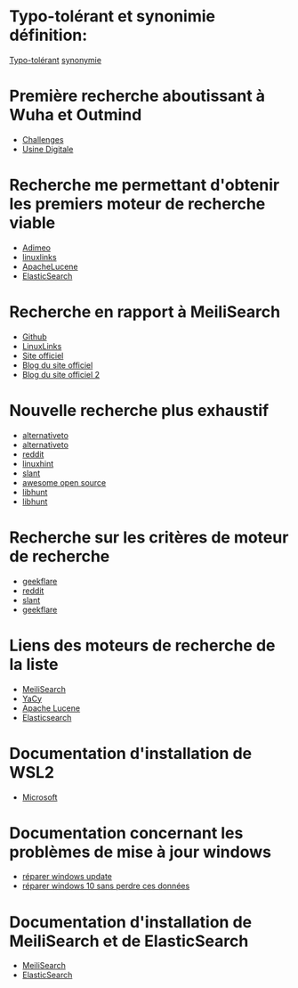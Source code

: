 Typo-tolérant et synonimie définition:
======================================
[Typo-tolérant](https://www.algolia.com/doc/guides/managing-results/optimize-search-results/typo-tolerance/)
[synonymie](https://www.linternaute.fr/dictionnaire/fr/definition/synonymie/)

Première recherche aboutissant à Wuha et Outmind
================================================
* [Challenges](https://www.challenges.fr/start-up/outmind-le-moteur-de-recherche-interne-des-entreprises_756710)
* [Usine Digitale](https://www.usine-digitale.fr/article/wuha-le-moteur-de-recherche-qui-permet-aux-entreprises-de-mieux-explorer-leurs-donnees.N513909)

Recherche me permettant d'obtenir les premiers moteur de recherche viable
=========================================================================
* [Adimeo](https://www.adimeo.com/blog/moteur-de-recherche-interne)
* [linuxlinks](https://www.linuxlinks.com/searchengines/)
*	[ApacheLucene](https://www.linuxlinks.com/ApacheLucene/)
* [ElasticSearch](https://www.linuxlinks.com/ElasticSearch/)

Recherche en rapport à MeiliSearch
==================================
* [Github](https://github.com/meilisearch)
* [LinuxLinks](https://www.linuxlinks.com/meilisearch-fast-open-source-search-engine/)
* [Site officiel](https://www.meilisearch.com/)
* [Blog du site officiel](https://blog.meilisearch.com/why-should-you-use-meilisearch-over-elasticsearch/)
*	[Blog du site officiel 2](https://docs.meilisearch.com/learn/what_is_meilisearch/comparison_to_alternatives.html)

Nouvelle recherche plus exhaustif
=================================
* [alternativeto](https://alternativeto.net/category/online-services/search-engine/?platform=self-hosted)
* [alternativeto](https://alternativeto.net/category/online-services/search-engine/)
* [reddit](https://www.reddit.com/r/selfhosted/comments/3vq4ae/self_hosted_search_engine/)
* [linuxhint](https://linuxhint.com/best-self-hosted-search-engines/)
* [slant](https://www.slant.co/topics/2934/~best-self-hosted-search-engines)
* [awesome open source](https://awesomeopensource.com/projects/search-engine)
* [libhunt](https://selfhosted.libhunt.com/yacy_search_server-alternatives)
* [libhunt](https://selfhosted.libhunt.com/yacy_search_server-alternatives)

Recherche sur les critères de moteur de recherche
=================================================
* [geekflare](https://geekflare.com/fr/self-hosted-search-engine-software/#:~:text=taille%201%2D2.-,MeiliSearch,que%20vous%20rencontrerez%20est%20MeiliSearch.)
* [reddit](https://www.reddit.com/r/selfhosted/comments/3vq4ae/self_hosted_search_engine/)
* [slant](https://www.slant.co/topics/2934/~best-self-hosted-search-engines)
* [geekflare](https://geekflare.com/fr/self-hosted-wiki-software/)


Liens des moteurs de recherche de la liste
==========================================
* [MeiliSearch](https://www.meilisearch.com/)
* [YaCy](https://yacy.net/)
* [Apache Lucene](https://lucene.apache.org/)
* [Elasticsearch](https://www.elastic.co/fr/elasticsearch/)


Documentation d'installation de WSL2
=====================================
* [Microsoft](https://docs.microsoft.com/fr-fr/windows/wsl/install-win10)

Documentation concernant les problèmes de mise à jour windows
=============================================================
* [réparer windows update](https://lecrabeinfo.net/reparer-windows-update-echec-mises-a-jour-et-erreurs.html#n4-reparer-windows)
* [réparer windows 10 sans perdre ces données](https://lecrabeinfo.net/reparer-windows-10-sans-perdre-ses-donnees.html#methode-n3-avec-une-cle-usb-dinstallation-de-windows-10)

Documentation d'installation de MeiliSearch et de ElasticSearch
===============================================================
* [MeiliSearch](https://docs.meilisearch.com/create/how_to/running_production.html)
* [ElasticSearch](https://www.digitalocean.com/community/tutorials/how-to-install-and-configure-elasticsearch-on-ubuntu-18-04-fr)

